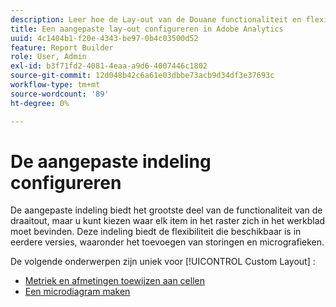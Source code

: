 ```yaml
---
description: Leer hoe de Lay-out van de Douane functionaliteit en flexibiliteit van het Draaiende Lay-out zoals het toevoegen van onderbrekingen en micrografieken verstrekt.
title: Een aangepaste lay-out configureren in Adobe Analytics
uuid: 4c1404b1-f20e-4343-be97-0b4c03500d52
feature: Report Builder
role: User, Admin
exl-id: b3f71fd2-4081-4eaa-a9d6-4007446c1802
source-git-commit: 12d048b42c6a61e03dbbe73acb9d34df3e37693c
workflow-type: tm+mt
source-wordcount: '89'
ht-degree: 0%

---
```


# De aangepaste indeling configureren

De aangepaste indeling biedt het grootste deel van de functionaliteit van de draaitout, maar u kunt kiezen waar elk item in het raster zich in het werkblad moet bevinden. Deze indeling biedt de flexibiliteit die beschikbaar is in eerdere versies, waaronder het toevoegen van storingen en micrografieken.

De volgende onderwerpen zijn uniek voor [!UICONTROL Custom Layout] :

* [Metriek en afmetingen toewijzen aan cellen](/help/analyze/legacy-report-builder/layout/map-metrics-and-dimensions-to-cells.md)
* [Een microdiagram maken](/help/analyze/legacy-report-builder/layout/t-create-a-microchart.md)

